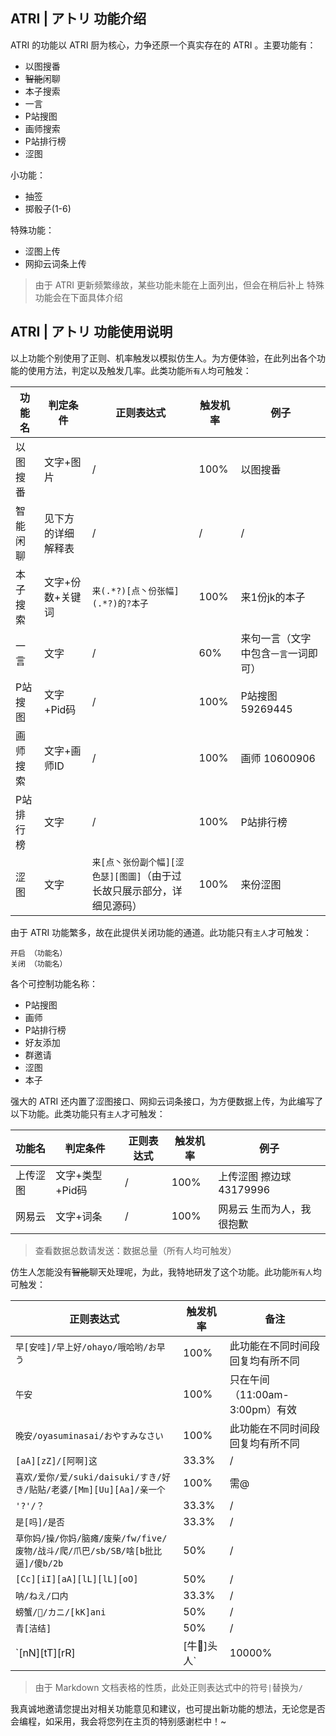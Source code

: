 ## ATRI | アトリ 功能介绍
ATRI 的功能以 ATRI 厨为核心，力争还原一个真实存在的 ATRI 。主要功能有：
- 以图搜番
- ~~智能~~闲聊
- 本子搜索
- 一言
- P站搜图
- 画师搜索
- P站排行榜
- 涩图

小功能：
- 抽签
- 掷骰子(1-6)

特殊功能：
- 涩图上传
- 网抑云词条上传

> 由于 ATRI 更新频繁缘故，某些功能未能在上面列出，但会在稍后补上
> 特殊功能会在下面具体介绍

## ATRI | アトリ 功能使用说明

以上功能个别使用了正则、机率触发以模拟仿生人。为方便体验，在此列出各个功能的使用方法，判定以及触发几率。此类功能`所有人`均可触发：

|功能名|判定条件|正则表达式|触发机率|例子|
| ------------ | ------------ | ------------ |------------ |------------ |
|以图搜番|文字+图片|/|100%|以图搜番|
|智能闲聊|见下方的详细解释表|/|/|/|
|本子搜索|文字+份数+关键词|`来(.*?)[点丶份张幅](.*?)的?本子`|100%|来1份jk的本子|
|一言|文字|/|60%|来句一言（文字中包含`一言`一词即可）|
|P站搜图|文字+Pid码|/|100%|P站搜图 59269445|
|画师搜索|文字+画师ID|/|100%|画师 10600906|
|P站排行榜|文字|/|100%|P站排行榜|
|涩图|文字|`来[点丶张份副个幅][涩色瑟][图圖]`（由于过长故只展示部分，详细见源码）|100%|来份涩图|



由于 ATRI 功能繁多，故在此提供关闭功能的通道。此功能只有`主人`才可触发：
```
开启 （功能名）
关闭 （功能名）
```
各个可控制功能名称：
- P站搜图
- 画师
- P站排行榜
- 好友添加
- 群邀请
- 涩图
- 本子



强大的 ATRI 还内置了涩图接口、网抑云词条接口，为方便数据上传，为此编写了以下功能。此类功能只有`主人`才可触发：

|功能名|判定条件|正则表达式|触发机率|例子|
| ------------ | ------------ | ------------ |------------ |------------ |
|上传涩图|文字+类型+Pid码|/|100%|上传涩图 擦边球 43179996|
|网易云|文字+词条|/|100%|网易云 生而为人，我很抱歉|

> 查看数据总数请发送：数据总量（所有人均可触发）



仿生人怎能没有~~智能~~聊天处理呢，为此，我特地研发了这个功能。此功能`所有人`均可触发：

|正则表达式|触发机率|备注|
| ------------ | ------------ | ------------ |
|`早[安哇]/早上好/ohayo/哦哈哟/お早う`|100%|此功能在不同时间段回复均有所不同|
|`午安`|100%|只在午间（11:00am-3:00pm）有效|
|`晚安/oyasuminasai/おやすみなさい`|100%|此功能在不同时间段回复均有所不同|
|`[aA][zZ]/[阿啊]这`|33.3%|/|
|`喜欢/爱你/爱/suki/daisuki/すき/好き/贴贴/老婆/[Mm][Uu][Aa]/亲一个`|100%|需@|
|`'?'/？`|33.3%|/|
|`是[吗]/是否`|33.3%|/|
|`草你妈/操/你妈/脑瘫/废柴/fw/five/废物/战斗/爬/爪巴/sb/SB/啥[b批比逼]/傻b/2b`|50%|/|
|`[Cc][iI][aA][lL][lL][oO]`|50%|/|
|`呐/ねえ/口内`|33.3%|/|
|`螃蟹/🦀/カニ/[kK]ani`|50%|/|
|`青[洁结]`|50%|/|
|`[nN][tT][rR]|[牛🐂]头人`|10000%|NtrBiss|

> 由于 Markdown 文档表格的性质，此处正则表达式中的符号`|`替换为`/`

我真诚地邀请您提出对相关功能意见和建议，也可提出新功能的想法，无论您是否会编程，如采用，我会将您列在主页的特别感谢栏中！~
